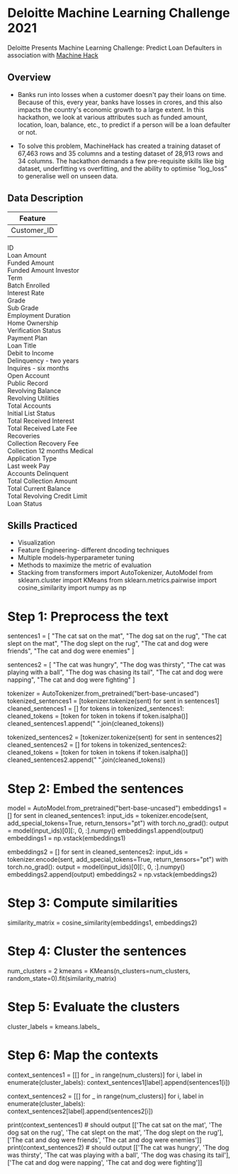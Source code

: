 # Deloitte Machine Learning Challenge 2021
Deloitte Presents Machine Learning Challenge: Predict Loan Defaulters in association with [Machine Hack](https://machinehack.com/hackathon/deloitte_presents_machine_learning_challenge_predict_loan_defaulters/overview)
## Overview
* Banks run into losses when a customer doesn't pay their loans on time. Because of this, every year, banks have losses in crores, and this also impacts the country's economic growth to a large extent. In this hackathon, we look at various attributes such as funded amount, location, loan, balance, etc., to predict if a person will be a loan defaulter or not. 

* To solve this problem, MachineHack has created a training dataset of 67,463 rows and 35 columns and a testing dataset of 28,913 rows and 34 columns. The hackathon demands a few pre-requisite skills like big dataset, underfitting vs overfitting, and the ability to optimise “log_loss” to generalise well on unseen data. 
## Data Description

| Feature             
| ----------------------- 
| Customer_ID             
 ID                            
 Loan Amount                  
 Funded Amount                 
 Funded Amount Investor       
 Term                          
 Batch Enrolled               
 Interest Rate               
 Grade                         
 Sub Grade                    
 Employment Duration          
 Home Ownership                
 Verification Status           
 Payment Plan                
 Loan Title                   
 Debit to Income              
 Delinquency - two years      
 Inquires - six months         
 Open Account                  
 Public Record                 
 Revolving Balance             
 Revolving Utilities         
 Total Accounts                
 Initial List Status           
 Total Received Interest       
 Total Received Late Fee       
 Recoveries                    
 Collection Recovery Fee       
 Collection 12 months Medical  
 Application Type             
 Last week Pay                
 Accounts Delinquent             
 Total Collection Amount       
 Total Current Balance         
 Total Revolving Credit Limit  
 Loan Status      
 
 ## Skills Practiced
 * Visualization
 * Feature Engineering- different dncoding techniques
 * Multiple models-hyperparameter tuning
 * Methods to maximize the metric of evaluation
 * Stacking 
 from transformers import AutoTokenizer, AutoModel
from sklearn.cluster import KMeans
from sklearn.metrics.pairwise import cosine_similarity
import numpy as np

# Step 1: Preprocess the text
sentences1 = [
    "The cat sat on the mat",
    "The dog sat on the rug",
    "The cat slept on the mat",
    "The dog slept on the rug",
    "The cat and dog were friends",
    "The cat and dog were enemies"
]

sentences2 = [
    "The cat was hungry",
    "The dog was thirsty",
    "The cat was playing with a ball",
    "The dog was chasing its tail",
    "The cat and dog were napping",
    "The cat and dog were fighting"
]

tokenizer = AutoTokenizer.from_pretrained("bert-base-uncased")
tokenized_sentences1 = [tokenizer.tokenize(sent) for sent in sentences1]
cleaned_sentences1 = []
for tokens in tokenized_sentences1:
    cleaned_tokens = [token for token in tokens if token.isalpha()]
    cleaned_sentences1.append(" ".join(cleaned_tokens))

tokenized_sentences2 = [tokenizer.tokenize(sent) for sent in sentences2]
cleaned_sentences2 = []
for tokens in tokenized_sentences2:
    cleaned_tokens = [token for token in tokens if token.isalpha()]
    cleaned_sentences2.append(" ".join(cleaned_tokens))

# Step 2: Embed the sentences
model = AutoModel.from_pretrained("bert-base-uncased")
embeddings1 = []
for sent in cleaned_sentences1:
    input_ids = tokenizer.encode(sent, add_special_tokens=True, return_tensors="pt")
    with torch.no_grad():
        output = model(input_ids)[0][:, 0, :].numpy()
    embeddings1.append(output)
embeddings1 = np.vstack(embeddings1)

embeddings2 = []
for sent in cleaned_sentences2:
    input_ids = tokenizer.encode(sent, add_special_tokens=True, return_tensors="pt")
    with torch.no_grad():
        output = model(input_ids)[0][:, 0, :].numpy()
    embeddings2.append(output)
embeddings2 = np.vstack(embeddings2)

# Step 3: Compute similarities
similarity_matrix = cosine_similarity(embeddings1, embeddings2)

# Step 4: Cluster the sentences
num_clusters = 2
kmeans = KMeans(n_clusters=num_clusters, random_state=0).fit(similarity_matrix)

# Step 5: Evaluate the clusters
cluster_labels = kmeans.labels_

# Step 6: Map the contexts
context_sentences1 = [[] for _ in range(num_clusters)]
for i, label in enumerate(cluster_labels):
    context_sentences1[label].append(sentences1[i])

context_sentences2 = [[] for _ in range(num_clusters)]
for i, label in enumerate(cluster_labels):
    context_sentences2[label].append(sentences2[i])

print(context_sentences1) # should output [['The cat sat on the mat', 'The dog sat on the rug', 'The cat slept on the mat', 'The dog slept on the rug'], ['The cat and dog were friends', 'The cat and dog were enemies']]
print(context_sentences2) # should output [['The cat was hungry', 'The dog was thirsty', 'The cat was playing with a ball', 'The dog was chasing its tail'], ['The cat and dog were napping', 'The cat and dog were fighting']]
